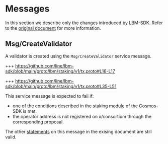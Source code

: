 <!--
order: 3
-->

# Messages

In this section we describe only the changes introduced by LBM-SDK. Refer to the [original document](../../staking/spec/03_messages.md) for more information.

## Msg/CreateValidator

A validator is created using the `Msg/CreateValidator` service message.

+++ https://github.com/line/lbm-sdk/blob/main/proto/lbm/staking/v1/tx.proto#L16-L17

+++ https://github.com/line/lbm-sdk/blob/main/proto/lbm/staking/v1/tx.proto#L35-L51

This service message is expected to fail if:

- one of the conditions described in the staking module of the Cosmos-SDK is met.
- the operator address is not registered on x/consortium through the corresponding proposal.

The other [statements](../../staking/spec/03_messages.md#Msg/CreateValidator) on this message in the exising document are still valid.
